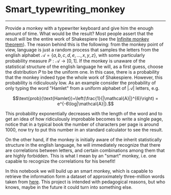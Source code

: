# Smart_typewriting_monkey
__________
Provide a monkey with a typewriter keyboard and give him the enough amount of time. What would be the result? Most people assert that the result will be the entire work of Shakespiere (see the [Infinite monkey theorem](https://en.wikipedia.org/wiki/Infinite_monkey_theorem)). The reason behind this is the following: from the monkey point of view, language is just a random process that samples the letters from the english alphabet $\mathcal{A}=\{a,b,c,d,e,\dots,x,y,z\}$, with some particularly probability measure $P:\mathcal{A}\rightarrow [0,1]$. If the monkey is unaware of the statistical structure of the english language he will, as a first guess, choose the distribution $P$ to be the uniform one. In this case, there is a probability that the monkey indeed type the whole work of Shakespiere. However, this probability is ridiculously low. As an example consider the probability of only typing the word "Hamlet" from a uniform alphabet of $|\mathcal{A}|$ letters, e.g.

$$\text{prob}(\text{Hamlet})=\left(\frac{1}{|\mathcal{A}|}^{6}\right) = e^{-6\log|\mathcal{A}|}.$$

This probability exponentially decreases with the length of the word and to get an idea of how ridiculously improbable becomes to write a single page, notice that in a typical book the number of characters per page is around 1000, now try to put this number in an standard calculator to see the result.

On the other hand, if the monkey is initially aware of the inherit statistically structure in the english language, he will immediately recognize that there are correlations between letters, and certain combinations among them that are highly forbidden. This is what I mean by an "smart" monkey, i.e. one capable to recognize the correlations for his benefit!

In this notebook we will build up an smart monkey, which is capable to retrieve the information form a dataset of approximately three-million words taken from [here](https://github.com/dwyl/english-words). This project is intended with pedagogical reasons, but who knows, maybe in the future it could turn into something else.
